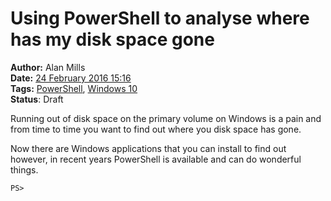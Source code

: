 Using PowerShell to analyse where has my disk space gone
========================================================
**Author:** Alan Mills  
**Date:** [24 February 2016 15:16](/blog/history/2016-02.md)  
**Tags:** [PowerShell](/blog/categories/powershell.md), [Windows 10](/blog/categories/windows-10.md)  
**Status**: Draft

Running out of disk space on the primary volume on Windows is a pain and from time to time you want to find out where you disk space has gone.

Now there are Windows applications that you can install to find out however, in recent years PowerShell is available and can do wonderful things.

``` PS
PS>
```
